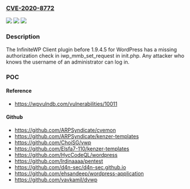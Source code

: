 ### [CVE-2020-8772](https://cve.mitre.org/cgi-bin/cvename.cgi?name=CVE-2020-8772)
![](https://img.shields.io/static/v1?label=Product&message=n%2Fa&color=blue)
![](https://img.shields.io/static/v1?label=Version&message=n%2Fa&color=blue)
![](https://img.shields.io/static/v1?label=Vulnerability&message=n%2Fa&color=brighgreen)

### Description

The InfiniteWP Client plugin before 1.9.4.5 for WordPress has a missing authorization check in iwp_mmb_set_request in init.php. Any attacker who knows the username of an administrator can log in.

### POC

#### Reference
- https://wpvulndb.com/vulnerabilities/10011

#### Github
- https://github.com/ARPSyndicate/cvemon
- https://github.com/ARPSyndicate/kenzer-templates
- https://github.com/ChoiSG/vwp
- https://github.com/Elsfa7-110/kenzer-templates
- https://github.com/HycCodeQL/wordpress
- https://github.com/Irdinaaaa/pentest
- https://github.com/d4n-sec/d4n-sec.github.io
- https://github.com/ehsandeep/wordpress-application
- https://github.com/vavkamil/dvwp

